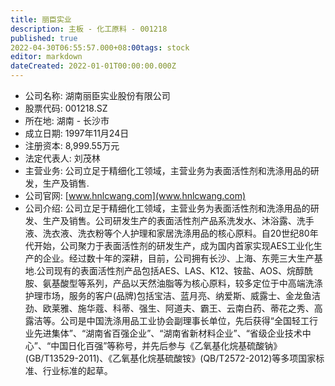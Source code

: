 ```yaml
---
title: 丽臣实业
description: 主板 - 化工原料 - 001218
published: true
2022-04-30T06:55:57.000+08:00tags: stock
editor: markdown
dateCreated: 2022-01-01T00:00:00.000Z
---
```


- 公司名称: 湖南丽臣实业股份有限公司
- 股票代码: 001218.SZ
- 所在地: 湖南 - 长沙市
- 成立日期: 1997年11月24日
- 注册资本: 8,999.55万元
- 法定代表人: 刘茂林
- 主营业务: 公司立足于精细化工领域，主营业务为表面活性剂和洗涤用品的研发，生产及销售.
- 公司官网: [www.hnlcwang.com](www.hnlcwang.com)
- 公司介绍: 公司立足于精细化工领域，主营业务为表面活性剂和洗涤用品的研发、生产及销售。公司研发生产的表面活性剂产品系洗发水、沐浴露、洗手液、洗衣液、洗衣粉等个人护理和家居洗涤用品的核心原料。自20世纪80年代开始，公司聚力于表面活性剂的研发生产，成为国内首家实现AES工业化生产的企业。经过数十年的深耕，目前，公司拥有长沙、上海、东莞三大生产基地.公司现有的表面活性剂产品包括AES、LAS、K12、铵盐、AOS、烷醇酰胺、氨基酸型等系列，产品以天然油脂等为核心原料，较多定位于中高端洗涤护理市场，服务的客户(品牌)包括宝洁、蓝月亮、纳爱斯、威露士、金龙鱼洁劲、欧莱雅、施华蔻、科蒂、强生、阿道夫、霸王、云南白药、蒂花之秀、高露洁等。公司是中国洗涤用品工业协会副理事长单位，先后获得“全国轻工行业先进集体”、“湖南省百强企业”、“湖南省新材料企业”、“省级企业技术中心”、“中国日化百强”等称号，并先后参与《乙氧基化烷基硫酸钠》(GB/T13529-2011)、《乙氧基化烷基硫酸铵》(QB/T2572-2012)等多项国家标准、行业标准的起草。


